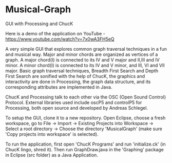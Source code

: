 # Musical-Graph
GUI with Processing and ChucK

Here is a demo of the application on YouTube - https://www.youtube.com/watch?v=7x0wA3FH5eQ 

A very simple GUI that explores common graph traversal techniques in a fun and musical way. Major and minor chords are organized as vertices of a graph. 
A major chord(I) is connected to its IV and V major and II,III and IV minor. A minor chord(I)
is connected to its IV and V minor, and III, VI and VII major. 
Basic graph traversal techniques, Breadth First Search and Depth First Search are sonified with the help of ChucK, 
the graphics and interactivity are done in Processing, the graph data structure, and its corresponding attributes are implemented in Java.

ChucK and Processing talk to each other via the OSC (Open Sound Control) Protocol. 
External libraries used include oscP5 and controlP5 for Processing, both open source and developed by Andreas Schlegel.

To setup the GUI, clone it to a new repository. Open Eclipse, choose a fresh workspace, go to File -> Import -> Existing Projects into 
Workspace -> Select a root directory -> Choose the directory 'MusicalGraph' (make sure 'Copy projects into workspace' is selected). 

To run the application, first open 'ChucK Programs' and run 'initialize.ck' (in ChucK lingo, shred it). 
Then run GraphDraw.java in the 'Graphing' package in Eclipse (src folder) as a Java Application.
